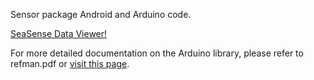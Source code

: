 Sensor package Android and Arduino code.

[SeaSense Data Viewer!](https://xzib1t.github.io/SeaSense/)

For more detailed documentation on the Arduino library, please refer to refman.pdf or [visit this page](https://xzib1t.github.io/SeaSense/docs/index.html).